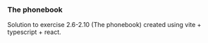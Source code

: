 ### The phonebook

Solution to exercise 2.6-2.10 (The phonebook) created using vite + typescript + react.
